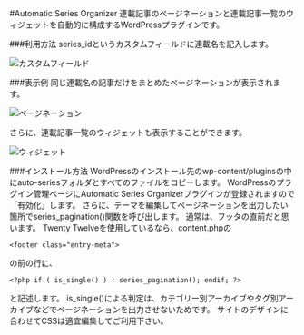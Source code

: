 #Automatic Series Organizer
連載記事のページネーションと連載記事一覧のウィジェットを自動的に構成するWordPressプラグインです。

###利用方法
series_idというカスタムフィールドに連載名を記入します。

![カスタムフィールド](http://midoriit.com/images/2014/06/autoseries1.png)

###表示例
同じ連載名の記事だけをまとめたページネーションが表示されます。

![ページネーション](http://midoriit.com/images/2014/06/autoseries2.png)

さらに、連載記事一覧のウィジェットも表示することができます。

![ウィジェット](http://midoriit.com/images/2014/06/autoseries3.png)

###インストール方法
WordPressのインストール先のwp-content/pluginsの中にauto-seriesフォルダとすべてのファイルをコピーします。
WordPressのプラグイン管理ページにAutomatic Series Organizerプラグインが登録されますので「有効化」します。
さらに、テーマを編集してページネーションを出力したい箇所でseries_pagination()関数を呼び出します。
通常は、フッタの直前だと思います。
Twenty Twelveを使用しているなら、content.phpの

`<footer class="entry-meta">`

の前の行に、

`<?php if ( is_single() ) : series_pagination(); endif; ?>`

と記述します。
is_single()による判定は、カテゴリー別アーカイブやタグ別アーカイブなどでページネーションを出力させないためです。
サイトのデザインに合わせてCSSは適宜編集してご利用下さい。

